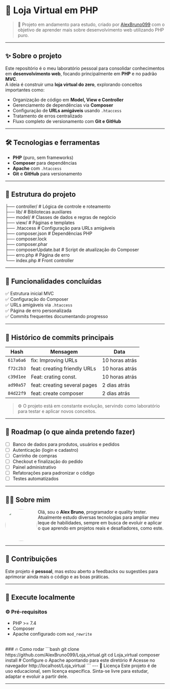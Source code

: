 # 🛒 Loja Virtual em PHP

> 🚀 Projeto em andamento para estudo, criado por [AlexBruno099](https://github.com/AlexBruno099) com o objetivo de aprender mais sobre desenvolvimento web utilizando PHP puro.

---

## ✨ Sobre o projeto

Este repositório é o meu laboratório pessoal para consolidar conhecimentos em **desenvolvimento web**, focando principalmente em **PHP** e no padrão **MVC**.  
A ideia é construir uma **loja virtual do zero**, explorando conceitos importantes como:

- Organização de código em **Model, View e Controller**
- Gerenciamento de dependências via **Composer**
- Configuração de **URLs amigáveis** usando `.htaccess`
- Tratamento de erros centralizado
- Fluxo completo de versionamento com **Git e GitHub**

---

## 🛠 Tecnologias e ferramentas

- **PHP** (puro, sem frameworks)
- **Composer** para dependências
- **Apache** com `.htaccess`
- **Git** e **GitHub** para versionamento

---

## 📂 Estrutura do projeto



├── controller/ # Lógica de controle e roteamento<BR>
├── lib/ # Bibliotecas auxiliares<BR>
├── model/ # Classes de dados e regras de negócio<BR>
├── view/ # Páginas e templates<BR>
├── .htaccess # Configuração para URLs amigáveis<BR>
├── composer.json # Dependências PHP<BR>
├── composer.lock<BR>
├── composer.phar<BR>
├── composerUpdate.bat # Script de atualização do Composer<BR>
├── erro.php # Página de erro<BR>
└── index.php # Front controller<BR>


---

## 🚀 Funcionalidades concluídas

✅ Estrutura inicial MVC  
✅ Configuração do Composer  
✅ URLs amigáveis via `.htaccess`  
✅ Página de erro personalizada  
✅ Commits frequentes documentando progresso

---

## 📜 Histórico de commits principais

| Hash      | Mensagem                      | Data         |
|-----------|-------------------------------|--------------|
| `617a6a6` | fix: Improving URLs           | 10 horas atrás |
| `f72c2b3` | feat: creating friendly URLs  | 10 horas atrás |
| `c39d1ee` | Feat: crating const.          | 10 horas atrás |
| `ad90a57` | feat: creating several pages | 2 dias atrás |
| `84d22f9` | feat: create composer         | 2 dias atrás |

> ⚙️ O projeto está em constante evolução, servindo como laboratório para testar e aplicar novos conceitos.

---

## 📝 Roadmap (o que ainda pretendo fazer)

- [ ] Banco de dados para produtos, usuários e pedidos
- [ ] Autenticação (login e cadastro)
- [ ] Carrinho de compras
- [ ] Checkout e finalização do pedido
- [ ] Painel administrativo
- [ ] Refatorações para padronizar o código
- [ ] Testes automatizados

---

## 👨‍💻 Sobre mim

<img align="left" src="https://avatars.githubusercontent.com/u/152203829?v=4" width="100px" style="border-radius:50%;" />

Olá, sou o **Alex Bruno**, programador e quality tester.  
Atualmente estudo diversas tecnologias para ampliar meu leque de habilidades, sempre em busca de evoluir e aplicar o que aprendo em projetos reais e desafiadores, como este.

<br clear="left"/>

---

## 🤝 Contribuições

Este projeto é **pessoal**, mas estou aberto a feedbacks ou sugestões para aprimorar ainda mais o código e as boas práticas.

---

## 🚀 Execute localmente

### ⚙️ Pré-requisitos
- PHP >= 7.4
- Composer
- Apache configurado com `mod_rewrite`
<BR>
### 🔥 Como rodar
```bash
git clone https://github.com/AlexBruno099/Loja_virtual.git
cd Loja_virtual
composer install
# Configure o Apache apontando para este diretório
# Acesse no navegador
http://localhost/Loja_virtual
```
---
📌 Licença
Este projeto é de uso educacional, sem licença específica.
Sinta-se livre para estudar, adaptar e evoluir a partir dele.

---
